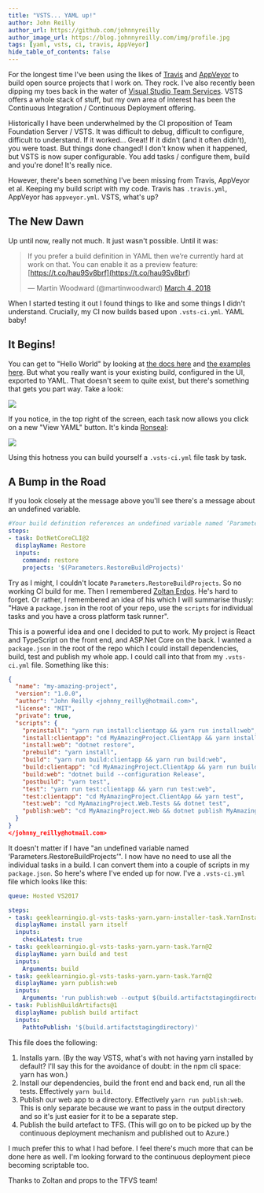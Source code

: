```yaml
---
title: "VSTS... YAML up!"
author: John Reilly
author_url: https://github.com/johnnyreilly
author_image_url: https://blog.johnnyreilly.com/img/profile.jpg
tags: [yaml, vsts, ci, travis, AppVeyor]
hide_table_of_contents: false
---
```

For the longest time I've been using the likes of [Travis](<https://travis-ci.org/>) and [AppVeyor](<https://www.appveyor.com/>) to build open source projects that I work on. They rock. I've also recently been dipping my toes back in the water of [Visual Studio Team Services](<https://www.visualstudio.com/team-services/>). VSTS offers a whole stack of stuff, but my own area of interest has been the Continuous Integration / Continuous Deployment offering.

 Historically I have been underwhelmed by the CI proposition of Team Foundation Server / VSTS. It was difficult to debug, difficult to configure, difficult to understand. If it worked... Great! If it didn't (and it often didn't), you were toast. But things done changed! I don't know when it happened, but VSTS is now super configurable. You add tasks / configure them, build and you're done! It's really nice.

However, there's been something I've been missing from Travis, AppVeyor et al. Keeping my build script with my code. Travis has `.travis.yml`, AppVeyor has `appveyor.yml`. VSTS, what's up?

## The New Dawn

Up until now, really not much. It just wasn't possible. Until it was:

> If you prefer a build definition in YAML then we’re currently hard at work on that. You can enable it as a preview feature: [https://t.co/hau9Sv8brf](<https://t.co/hau9Sv8brf>)
> 
> — Martin Woodward (@martinwoodward) [March 4, 2018](<https://twitter.com/martinwoodward/status/970250739510534144?ref_src=twsrc%5Etfw>)

<script async="" src="https://platform.twitter.com/widgets.js" charSet="utf-8"></script>

When I started testing it out I found things to like and some things I didn't understand. Crucially, my CI now builds based upon `.vsts-ci.yml`. YAML baby!

## It Begins!

You can get to "Hello World" by looking at [the docs here](<https://docs.microsoft.com/en-us/vsts/pipelines/build/yaml?view=vsts>) and [the examples here](<https://github.com/Microsoft/vsts-agent/blob/master/docs/preview/yamlgettingstarted.md>). But what you really want is your existing build, configured in the UI, exported to YAML. That doesn't seem to quite exist, but there's something that gets you part way. Take a look:

![](https://1.bp.blogspot.com/-DvGnGLL98Lc/WyVPlzFXozI/AAAAAAAAK1Y/ukRhpwRcRWckQI6QhrEjmmvCuhkYCxItACLcBGAs/s640/Screenshot%2B2018-06-16%2B18.49.08.png)

If you notice, in the top right of the screen, each task now allows you click on a new "View YAML" button. It's kinda [Ronseal](<https://en.wikipedia.org/wiki/Ronseal>):

![](https://2.bp.blogspot.com/-fiYHNC0ASSk/WyVR7qvx8FI/AAAAAAAAK1k/1cSeQXhyGVYPxOtICiqQnQdGImKQuZQMQCPcBGAYYCw/s400/Screenshot%2B2018-06-16%2B19.04.00.png)

Using this hotness you can build yourself a `.vsts-ci.yml` file task by task.

## A Bump in the Road

If you look closely at the message above you'll see there's a message about an undefined variable.

```yml
#Your build definition references an undefined variable named ‘Parameters.RestoreBuildProjects’. Create or edit the build definition for this YAML file, define the variable on the Variables tab. See https://go.microsoft.com/fwlink/?linkid=865972
steps:
- task: DotNetCoreCLI@2
  displayName: Restore
  inputs:
    command: restore
    projects: '$(Parameters.RestoreBuildProjects)'
```

Try as I might, I couldn't locate `Parameters.RestoreBuildProjects`. So no working CI build for me. Then I remembered [Zoltan Erdos](<https://github.com/zerdos>). He's hard to forget. Or rather, I remembered an idea of his which I will summarise thusly: "Have a `package.json` in the root of your repo, use the `scripts` for individual tasks and you have a cross platform task runner".

This is a powerful idea and one I decided to put to work. My project is React and TypeScript on the front end, and ASP.Net Core on the back. I wanted a `package.json` in the root of the repo which I could install dependencies, build, test and publish my whole app. I could call into that from my `.vsts-ci.yml` file. Something like this:

```json
{
  "name": "my-amazing-project",
  "version": "1.0.0",
  "author": "John Reilly <johnny_reilly@hotmail.com>",
  "license": "MIT",
  "private": true,
  "scripts": {
    "preinstall": "yarn run install:clientapp && yarn run install:web",
    "install:clientapp": "cd MyAmazingProject.ClientApp && yarn install",
    "install:web": "dotnet restore",
    "prebuild": "yarn install",
    "build": "yarn run build:clientapp && yarn run build:web",
    "build:clientapp": "cd MyAmazingProject.ClientApp && yarn run build",
    "build:web": "dotnet build --configuration Release",
    "postbuild": "yarn test",
    "test": "yarn run test:clientapp && yarn run test:web",
    "test:clientapp": "cd MyAmazingProject.ClientApp && yarn test",
    "test:web": "cd MyAmazingProject.Web.Tests && dotnet test",
    "publish:web": "cd MyAmazingProject.Web && dotnet publish MyAmazingProject.Web.csproj --configuration Release"
  }
}
</johnny_reilly@hotmail.com>
```

It doesn't matter if I have "an undefined variable named ‘Parameters.RestoreBuildProjects’". I now have no need to use all the individual tasks in a build. I can convert them into a couple of scripts in my `package.json`. So here's where I've ended up for now. I've a `.vsts-ci.yml` file which looks like this:

```yml
queue: Hosted VS2017

steps:
- task: geeklearningio.gl-vsts-tasks-yarn.yarn-installer-task.YarnInstaller@2
  displayName: install yarn itself
  inputs:
    checkLatest: true
- task: geeklearningio.gl-vsts-tasks-yarn.yarn-task.Yarn@2
  displayName: yarn build and test
  inputs:
    Arguments: build
- task: geeklearningio.gl-vsts-tasks-yarn.yarn-task.Yarn@2
  displayName: yarn publish:web
  inputs:
    Arguments: 'run publish:web --output $(build.artifactstagingdirectory)/MyAmazingProject'
- task: PublishBuildArtifacts@1
  displayName: publish build artifact
  inputs:
    PathtoPublish: '$(build.artifactstagingdirectory)'
```

This file does the following:

1. Installs yarn. (By the way VSTS, what's with not having yarn installed by default? I'll say this for the avoidance of doubt: in the npm cli space: yarn has won.)
2. Install our dependencies, build the front end and back end, run all the tests. Effectively `yarn build`.
3. Publish our web app to a directory. Effectively `yarn run publish:web`. This is only separate because we want to pass in the output directory and so it's just easier for it to be a separate step.
4. Publish the build artefact to TFS. (This will go on to be picked up by the continuous deployment mechanism and published out to Azure.)

<!-- -->

I much prefer this to what I had before. I feel there's much more that can be done here as well. I'm looking forward to the continuous deployment piece becoming scriptable too.

Thanks to Zoltan and props to the TFVS team!


